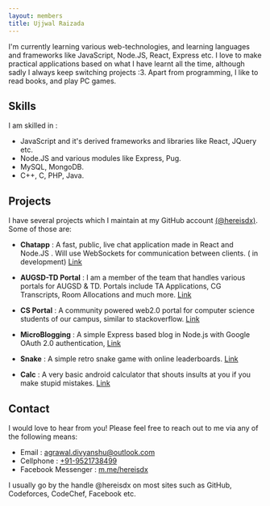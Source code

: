 ```yaml
---
layout: members
title: Ujjwal Raizada
---
```


I'm currently learning various web-technologies, and learning languages and frameworks like JavaScript, Node.JS, React, Express etc. I love to make practical applications based on what I have learnt all the time, although sadly I always keep switching projects :3. Apart from programming, I like to read books, and play PC games.

## Skills

I am skilled in :

- JavaScript and it's derived frameworks and libraries like React, JQuery etc.
- Node.JS and various modules like Express, Pug.
- MySQL, MongoDB.
- C++, C, PHP, Java.

## Projects

I have several projects which I maintain at my GitHub account [(@hereisdx)](https://github.com/hereisdx). Some of those are:

- **Chatapp** : A fast, public, live chat application made in React and Node.JS . Will use WebSockets for communication between clients. ( in development) [Link](https://github.com/hereisdx/chatapp)

- **AUGSD-TD Portal** : I am a member of the team that handles various portals for AUGSD & TD. Portals include TA Applications, CG Transcripts, Room Allocations and much more. [Link](https://github.com/hereisdx/AUGSD-TD)

- **CS Portal** : A community powered web2.0 portal for computer science students of our campus, similar to stackoverflow. [Link](https://github.com/hereisdx/csportal)

- **MicroBlogging** : A simple Express based blog in Node.js with Google OAuth 2.0 authentication, [Link](https://github.com/hereisdx/blog)

- **Snake** : A simple retro snake game with online leaderboards. [Link](https://hereisdx.github.io/snake/)

- **Calc** : A very basic android calculator that shouts insults at you if you make stupid mistakes. [Link](https://github.com/hereisdx/Calc)

## Contact

I would love to hear from you! Please feel free to reach out to me via any of the following means:

- Email : [agrawal.divyanshu@outlook.com](mailto:agrawal.divyanshu@outlook.com)
- Cellphone : [+91-9521738499](tel:+91-9521738499)
- Facebook Messenger : [m.me/hereisdx](https://m.me/hereisdx)

I usually go by the handle @hereisdx on most sites such as GitHub, Codeforces, CodeChef, Facebook etc.
